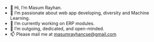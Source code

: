 - 👋 Hi, I’m Masum Rayhan.
- 👀 I’m passionate about web app developing, diversity and Machine Learning.
- 🌱 I’m currently working on ERP modules.
- 💞️ I’m outgoing, dedicated, and open-minded.
- 📫 Please mail me at masumrayhancse@gmail.com

<!---
masum-rayhan/masum-rayhan is a ✨ special ✨ repository because its `README.md` (this file) appears on your GitHub profile.
You can click the Preview link to take a look at your changes.
--->
